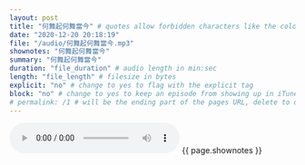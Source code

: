 ```yaml
---
layout: post
title: "何舞起何舞當今" # quotes allow forbidden characters like the colon
date: "2020-12-20 20:18:19"
file: "/audio/何舞起何舞當今.mp3"
shownotes: "何舞起何舞當今"
summary: "何舞起何舞當今"
duration: "file_duration" # audio length in min:sec
length: "file_length" # filesize in bytes
explicit: "no" # change to yes to flag with the explicit tag
block: "no" # change to yes to keep an episode from showing up in iTunes
# permalink: /1 # will be the ending part of the pages URL, delete to default to the title
---
```


<audio controls>
<source src="{{site.url}}{{site.baseurl}}{{ page.file }}" type="audio/x-mp3">
Your browser does not support the audio element.
</audio>
{{ page.shownotes }}
